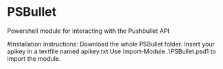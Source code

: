 # PSBullet
Powershell module for interacting with the Pushbullet API

#Installation instructions:
	Download the whole PSBullet folder.
	Insert your apikey in a textfile named apikey.txt
	Use Import-Module .\PSBullet.psd1 to import the module.
